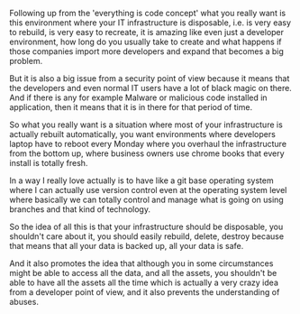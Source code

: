 Following up from the 'everything is code concept' what you really want is this environment where your IT infrastructure is disposable, i.e. is very easy to rebuild, is very easy to recreate, it is amazing like even just a developer environment, how long do you usually take to create and what happens if those companies import more developers and expand that becomes a big problem.

But it is also a big issue from a security point of view because it means that the developers and even normal IT users have a lot of black magic on there. And if there is any for example Malware or malicious code installed in application, then it means that it is in there for that period of time.

So what you really want is a situation where most of your infrastructure is actually rebuilt automatically, you want environments where developers laptop have to reboot every Monday where you overhaul the infrastructure from the bottom up, where business owners use chrome books that every install is totally fresh. 

In a way I really love actually is to have like a git base operating system where I can actually use version control even at the operating system level where basically we can totally control and manage what is going on using branches and that kind of technology.

So the idea of all this is that your infrastructure should be disposable, you shouldn't care about it, you should easily rebuild, delete, destroy because that means that all your data is backed up, all your data is safe.

And it also promotes the idea that although you in some circumstances might be able to access all the data, and all the assets, you shouldn't be able to have all the assets all the time which is actually a very crazy idea from a developer point of view, and it also prevents the understanding of abuses.
